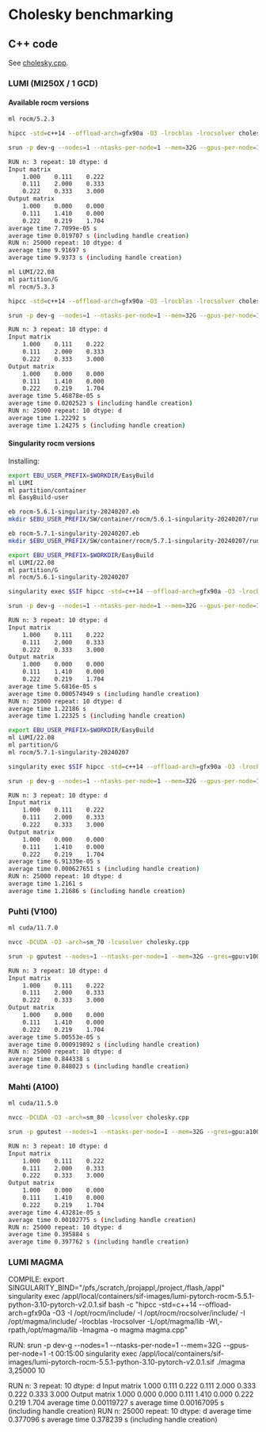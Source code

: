 # Cholesky benchmarking

## C++ code

See [cholesky.cpp](cholesky.cpp).

### LUMI (MI250X / 1 GCD)

#### Available rocm versions

```bash
ml rocm/5.2.3

hipcc -std=c++14 --offload-arch=gfx90a -O3 -lrocblas -lrocsolver cholesky.cpp

srun -p dev-g --nodes=1 --ntasks-per-node=1 --mem=32G --gpus-per-node=1 -t 00:15:00 ./a.out 3,25000 10

RUN n: 3 repeat: 10 dtype: d
Input matrix
    1.000    0.111    0.222
    0.111    2.000    0.333
    0.222    0.333    3.000
Output matrix
    1.000    0.000    0.000
    0.111    1.410    0.000
    0.222    0.219    1.704
average time 7.7099e-05 s
average time 0.019707 s (including handle creation)
RUN n: 25000 repeat: 10 dtype: d
average time 9.91697 s
average time 9.9373 s (including handle creation)
```

```bash
ml LUMI/22.08
ml partition/G
ml rocm/5.3.3

hipcc -std=c++14 --offload-arch=gfx90a -O3 -lrocblas -lrocsolver cholesky.cpp

srun -p dev-g --nodes=1 --ntasks-per-node=1 --mem=32G --gpus-per-node=1 -t 00:15:00 ./a.out 3,25000 10

RUN n: 3 repeat: 10 dtype: d
Input matrix
    1.000    0.111    0.222
    0.111    2.000    0.333
    0.222    0.333    3.000
Output matrix
    1.000    0.000    0.000
    0.111    1.410    0.000
    0.222    0.219    1.704
average time 5.46878e-05 s
average time 0.0202523 s (including handle creation)
RUN n: 25000 repeat: 10 dtype: d
average time 1.22292 s
average time 1.24275 s (including handle creation)
```

#### Singularity rocm versions

Installing:
```bash
export EBU_USER_PREFIX=$WORKDIR/EasyBuild
ml LUMI
ml partition/container
ml EasyBuild-user

eb rocm-5.6.1-singularity-20240207.eb
mkdir $EBU_USER_PREFIX/SW/container/rocm/5.6.1-singularity-20240207/runscripts

eb rocm-5.7.1-singularity-20240207.eb
mkdir $EBU_USER_PREFIX/SW/container/rocm/5.7.1-singularity-20240207/runscripts
```


```bash
export EBU_USER_PREFIX=$WORKDIR/EasyBuild
ml LUMI/22.08
ml partition/G
ml rocm/5.6.1-singularity-20240207

singularity exec $SIF hipcc -std=c++14 --offload-arch=gfx90a -O3 -lrocblas -lrocsolver cholesky.cpp

srun -p dev-g --nodes=1 --ntasks-per-node=1 --mem=32G --gpus-per-node=1 -t 00:15:00 singularity exec $SIF ./a.out 3,25000 10

RUN n: 3 repeat: 10 dtype: d
Input matrix
    1.000    0.111    0.222
    0.111    2.000    0.333
    0.222    0.333    3.000
Output matrix
    1.000    0.000    0.000
    0.111    1.410    0.000
    0.222    0.219    1.704
average time 5.6816e-05 s
average time 0.000574949 s (including handle creation)
RUN n: 25000 repeat: 10 dtype: d
average time 1.22186 s
average time 1.22325 s (including handle creation)
```

```bash
export EBU_USER_PREFIX=$WORKDIR/EasyBuild
ml LUMI/22.08
ml partition/G
ml rocm/5.7.1-singularity-20240207

singularity exec $SIF hipcc -std=c++14 --offload-arch=gfx90a -O3 -lrocblas -lrocsolver cholesky.cpp

srun -p dev-g --nodes=1 --ntasks-per-node=1 --mem=32G --gpus-per-node=1 -t 00:15:00 singularity exec $SIF ./a.out 3,25000 10

RUN n: 3 repeat: 10 dtype: d
Input matrix
    1.000    0.111    0.222
    0.111    2.000    0.333
    0.222    0.333    3.000
Output matrix
    1.000    0.000    0.000
    0.111    1.410    0.000
    0.222    0.219    1.704
average time 6.91339e-05 s
average time 0.000627651 s (including handle creation)
RUN n: 25000 repeat: 10 dtype: d
average time 1.2161 s
average time 1.21686 s (including handle creation)
```


### Puhti (V100)

```bash
ml cuda/11.7.0

nvcc -DCUDA -O3 -arch=sm_70 -lcusolver cholesky.cpp

srun -p gputest --nodes=1 --ntasks-per-node=1 --mem=32G --gres=gpu:v100:1 -t 0:15:00 ./a.out 3,25000 10

RUN n: 3 repeat: 10 dtype: d
Input matrix
    1.000    0.111    0.222
    0.111    2.000    0.333
    0.222    0.333    3.000
Output matrix
    1.000    0.000    0.000
    0.111    1.410    0.000
    0.222    0.219    1.704
average time 5.00553e-05 s
average time 0.000919892 s (including handle creation)
RUN n: 25000 repeat: 10 dtype: d
average time 0.844338 s
average time 0.848023 s (including handle creation)
```


### Mahti (A100)

```bash
ml cuda/11.5.0

nvcc -DCUDA -O3 -arch=sm_80 -lcusolver cholesky.cpp

srun -p gputest --nodes=1 --ntasks-per-node=1 --mem=32G --gres=gpu:a100:1 -t 0:15:00 ./a.out 3,25000 10

RUN n: 3 repeat: 10 dtype: d
Input matrix
    1.000    0.111    0.222
    0.111    2.000    0.333
    0.222    0.333    3.000
Output matrix
    1.000    0.000    0.000
    0.111    1.410    0.000
    0.222    0.219    1.704
average time 4.43281e-05 s
average time 0.00102775 s (including handle creation)
RUN n: 25000 repeat: 10 dtype: d
average time 0.395884 s
average time 0.397762 s (including handle creation)
```


### LUMI MAGMA

COMPILE:
export SINGULARITY_BIND="/pfs,/scratch,/projappl,/project,/flash,/appl"
singularity exec /appl/local/containers/sif-images/lumi-pytorch-rocm-5.5.1-python-3.10-pytorch-v2.0.1.sif bash -c "hipcc  -std=c++14 --offload-arch=gfx90a -O3  -I /opt/rocm/include/ -I /opt/rocm/rocsolver/include/ -I /opt/magma/include/ -lrocblas -lrocsolver -L/opt/magma/lib -Wl,-rpath,/opt/magma/lib -lmagma -o magma  magma.cpp"

RUN:
srun -p dev-g --nodes=1 --ntasks-per-node=1 --mem=32G --gpus-per-node=1 -t 00:15:00 singularity exec /appl/local/containers/sif-images/lumi-pytorch-rocm-5.5.1-python-3.10-pytorch-v2.0.1.sif ./magma 3,25000 10

RUN n: 3 repeat: 10 dtype: d
Input matrix
    1.000    0.111    0.222
    0.111    2.000    0.333
    0.222    0.333    3.000
Output matrix
    1.000    0.000    0.000
    0.111    1.410    0.000
    0.222    0.219    1.704
average time 0.00119727 s
average time 0.00167095 s (including handle creation)
RUN n: 25000 repeat: 10 dtype: d
average time 0.377096 s
average time 0.378239 s (including handle creation)

